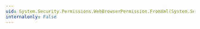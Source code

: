 ```yaml
---
uid: System.Security.Permissions.WebBrowserPermission.FromXml(System.Security.SecurityElement)
internalonly: False
---
```

